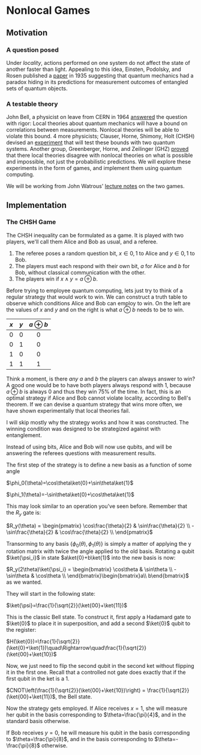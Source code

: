 # Nonlocal Games

## Motivation
### A question posed
Under *locality*, actions performed on one system do not affect the state of another faster than light. Appealing to this idea, Einsten, Podolsky, and Rosen published a [paper](https://journals.aps.org/pr/abstract/10.1103/PhysRev.47.777) in 1935 suggesting that quantum mechanics had a paradox hiding in its predictions for measurement outcomes of entangled sets of quantum objects.

### A testable theory
John Bell, a physicist on leave from CERN in 1964 [answered](https://journals.aps.org/ppf/abstract/10.1103/PhysicsPhysiqueFizika.1.195) the question with rigor: Local theories about quantum mechanics will have a bound on correlations between measurements. Nonlocal theories will be able to violate this bound.
4 more physicists; Clauser, Horne, Shimony, Holt (CHSH) devised an [experiment](https://www.semanticscholar.org/paper/Proposed-Experiment-to-Test-Local-Hidden-Variable-Clauser-Horne/8864c5214a30a7acd8d186f53e8991cd8bc88f84) that will test these bounds with two quantum systems. Another group, Greenberger, Horne, and Zeilinger (GHZ) [proved](https://arxiv.org/abs/0712.0921) that there local theories disagree with nonlocal theories on what is possible and impossible, not just the probabilistic predictions. We will explore these experiments in the form of games, and implement them using quantum computing. 

We will be working from John Watrous' [lecture notes](https://cs.uwaterloo.ca/~watrous/QC-notes/QC-notes.20.pdf) on the two games.

## Implementation
### The CHSH Game

The CHSH inequality can be formulated as a game. It is played with two players, we'll call them Alice and Bob as usual, and a referee.
1. The referee poses a random question bit, $x\in{0,1}$ to Alice and $y\in{0,1}$ to Bob.
2. The players must each respond with their own bit, $a$ for Alice and $b$ for Bob, without classical communication with the other.
3. The players win if $x\wedge y = a \oplus b$.

Before trying to employee quantum computing, lets just try to think of a regular strategy that would work to win. We can construct a truth table to observe which conditions Alice and Bob can employ to win. On the left are the values of $x$ and $y$ and on the right is what $a\oplus b$ needs to be to win.

| $x$ | $y$ | $a \oplus b$ |
|:---:|:---:|:------------:|
|  0  |  0  |      0       |
|  0  |  1  |      0       |
|  1  |  0  |      0       |
|  1  |  1  |      1       |

Think a moment, is there *any* $a$ and $b$ the players can always answer to win? A good one would be to have both players always respond with $1$, because $a\oplus b$ is always $0$ and thus they win $75$% of the time. In fact, this is an optimal strategy if Alice and Bob cannot violate locality, according to Bell's theorem. If we can devise a quantum strategy that wins more often, we have shown experimentally that local theories fail.

I will skip mostly why the strategy works and how it was constructed. The winning condition was designed to be strategized against with entanglement.

Instead of using bits, Alice and Bob will now use qubits, and will be answering the referees questions with measurement results. 

The first step of the strategy is to define a new basis as a function of some angle 

$\phi_0(\theta)=\cos\theta\ket{0}+\sin\theta\ket{1}$

$\phi_1(\theta)=-\sin\theta\ket{0}+\cos\theta\ket{1}$

This may look similar to an operation you've seen before. Remember that the $R_y$ gate is:

$R_y(\theta) = \begin{pmatrix}
 \cos\frac{\theta}{2} & \sin\frac{\theta}{2} \\
 -\sin\frac{\theta}{2} & \cos\frac{\theta}{2} \\
 \end{pmatrix}$

Transorming to any basis $\{\phi_0(\theta),\phi_1(\theta)\}$ is simply a matter of applying the y rotation matrix with twice the angle applied to the old basis. Rotating a qubit $\ket{\psi_i}$ in state $a\ket{0}+b\ket{1}$ into the new basis is now:

$R_y(2\theta)\ket{\psi_i} = \begin{bmatrix}
 \cos\theta & \sin\theta \\
 -\sin\theta & \cos\theta \\
 \end{bmatrix}\begin{bmatrix}a\\ b\end{bmatrix}$ as we wanted.

They will start in the following state:

$\ket{\psi}=\frac{1}{\sqrt{2}}(\ket{00}+\ket{11})$

This is the classic Bell state. To construct it, first apply a Hadamard gate to $\ket{0}$ to place it in superposition, and add a second $\ket{0}$ qubit to the register:

$H(\ket{0})=\frac{1}{\sqrt{2}}(\ket{0}+\ket{1})\quad\Rightarrow\quad\frac{1}{\sqrt{2}}(\ket{00}+\ket{10})$

Now, we just need to flip the second qubit in the second ket without flipping it in the first one. Recall that a controlled not gate does exactly that if the first qubit in the ket is a $1$.

$CNOT\left(\frac{1}{\sqrt{2}}(\ket{00}+\ket{10})\right) = \frac{1}{\sqrt{2}}(\ket{00}+\ket{11})$, the Bell state.


Now the strategy gets employed. If Alice receives $x=1$, she  will measure her qubit in the basis corresponding to $\theta=\frac{\pi}{4}$, and in the standard basis otherwise. 

If Bob receives $y=0$, he will measure his qubit in the basis corresponding to $\theta=\frac{\pi}{8}$, and in the basis corresponding to $\theta=-\frac{\pi}{8}$ otherwise.



 

